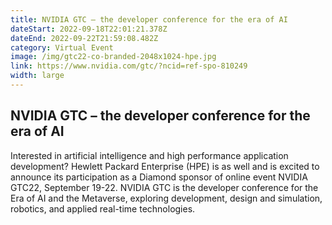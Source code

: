 ```yaml
---
title: NVIDIA GTC – the developer conference for the era of AI
dateStart: 2022-09-18T22:01:21.378Z
dateEnd: 2022-09-22T21:59:08.482Z
category: Virtual Event
image: /img/gtc22-co-branded-2048x1024-hpe.jpg
link: https://www.nvidia.com/gtc/?ncid=ref-spo-810249
width: large
---
```

## NVIDIA GTC – the developer conference for the era of AI

Interested in artificial intelligence and high performance application development? Hewlett Packard Enterprise (HPE) is as well and is excited to announce its participation as a Diamond sponsor of online event NVIDIA GTC22, September 19-22. NVIDIA GTC is the developer conference for the Era of AI and the Metaverse, exploring development, design and simulation, robotics, and applied real-time technologies. 
